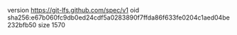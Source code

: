 version https://git-lfs.github.com/spec/v1
oid sha256:e67b060fc9db0ed24cdf5a0283890f7ffda86f633fe0204c1aed04be232bfb50
size 1570
